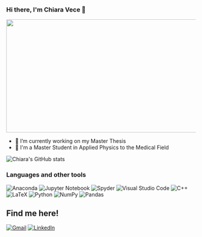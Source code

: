 ### Hi there, I'm Chiara Vece 👋


<img src="https://influencertoday.it/wp-content/uploads/2020/07/1595221002_0x0.jpg" width="600" height="300" align="center" />


- 🔭 I’m currently working on my Master Thesis
- 💬 I'm a Master Student in Applied Physics to the Medical Field

![Chiara's GitHub stats](https://github-readme-stats.vercel.app/api?username=chiaravece&show_icons=true&theme=cobalt)


### Languages and other tools
![Anaconda](https://img.shields.io/badge/Anaconda-%2344A833.svg?style=for-the-badge&logo=anaconda&logoColor=white)
![Jupyter Notebook](https://img.shields.io/badge/jupyter-%23FA0F00.svg?style=for-the-badge&logo=jupyter&logoColor=white)
![Spyder](https://img.shields.io/badge/Spyder-838485?style=for-the-badge&logo=spyder%20ide&logoColor=maroon)
![Visual Studio Code](https://img.shields.io/badge/Visual%20Studio%20Code-0078d7.svg?style=for-the-badge&logo=visual-studio-code&logoColor=white)
![C++](https://img.shields.io/badge/c++-%2300599C.svg?style=for-the-badge&logo=c%2B%2B&logoColor=white)
![LaTeX](https://img.shields.io/badge/latex-%23008080.svg?style=for-the-badge&logo=latex&logoColor=white)
![Python](https://img.shields.io/badge/python-3670A0?style=for-the-badge&logo=python&logoColor=ffdd54)
![NumPy](https://img.shields.io/badge/numpy-%23013243.svg?style=for-the-badge&logo=numpy&logoColor=white)
![Pandas](https://img.shields.io/badge/pandas-%23150458.svg?style=for-the-badge&logo=pandas&logoColor=white)




## Find me here!

[![Gmail](https://img.shields.io/badge/Gmail-D14836?style=for-the-badge&logo=gmail&logoColor=white)](mailto:chiaravece99@gmail.com)
[![LinkedIn](https://img.shields.io/badge/linkedin-%230077B5.svg?style=for-the-badge&logo=linkedin&logoColor=white)](https://www.linkedin.com/in/chiara-vece-cv3299/)



